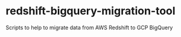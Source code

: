 # redshift-bigquery-migration-tool
Scripts to help to migrate data from AWS Redshift to GCP BigQuery
